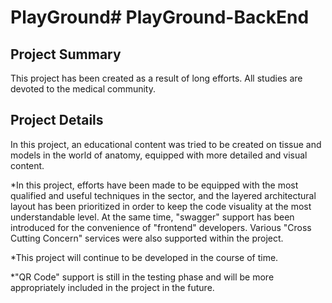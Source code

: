 # PlayGround# PlayGround-BackEnd

## Project Summary

This project has been created as a result of long efforts. All studies are devoted to the medical community.

## Project Details

In this project, an educational content was tried to be created on tissue and models in the world of anatomy, equipped with more detailed and visual content.

*In this project, efforts have been made to be equipped with the most qualified and useful techniques in the sector, and the layered architectural layout has been prioritized in order to keep the code visuality at the most understandable level. At the same time, "swagger" support has been introduced for the convenience of "frontend" developers. Various "Cross Cutting Concern" services were also supported within the project.

*This project will continue to be developed in the course of time.

*"QR Code" support is still in the testing phase and will be more appropriately included in the project in the future.
